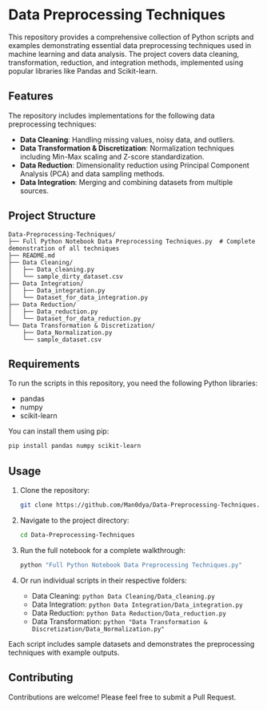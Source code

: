 # Data Preprocessing Techniques

This repository provides a comprehensive collection of Python scripts and examples demonstrating essential data preprocessing techniques used in machine learning and data analysis. The project covers data cleaning, transformation, reduction, and integration methods, implemented using popular libraries like Pandas and Scikit-learn.

## Features

The repository includes implementations for the following data preprocessing techniques:

- **Data Cleaning**: Handling missing values, noisy data, and outliers.
- **Data Transformation & Discretization**: Normalization techniques including Min-Max scaling and Z-score standardization.
- **Data Reduction**: Dimensionality reduction using Principal Component Analysis (PCA) and data sampling methods.
- **Data Integration**: Merging and combining datasets from multiple sources.

## Project Structure

```
Data-Preprocessing-Techniques/
├── Full Python Notebook Data Preprocessing Techniques.py  # Complete demonstration of all techniques
├── README.md
├── Data Cleaning/
│   ├── Data_cleaning.py
│   └── sample_dirty_dataset.csv
├── Data Integration/
│   ├── Data_integration.py
│   └── Dataset_for_data_integration.py
├── Data Reduction/
│   ├── Data_reduction.py
│   └── Dataset_for_data_reduction.py
└── Data Transformation & Discretization/
    ├── Data_Normalization.py
    └── sample_dataset.csv
```

## Requirements

To run the scripts in this repository, you need the following Python libraries:

- pandas
- numpy
- scikit-learn

You can install them using pip:

```bash
pip install pandas numpy scikit-learn
```

## Usage

1. Clone the repository:
   ```bash
   git clone https://github.com/Man0dya/Data-Preprocessing-Techniques.git
   ```

2. Navigate to the project directory:
   ```bash
   cd Data-Preprocessing-Techniques
   ```

3. Run the full notebook for a complete walkthrough:
   ```bash
   python "Full Python Notebook Data Preprocessing Techniques.py"
   ```

4. Or run individual scripts in their respective folders:
   - Data Cleaning: `python Data Cleaning/Data_cleaning.py`
   - Data Integration: `python Data Integration/Data_integration.py`
   - Data Reduction: `python Data Reduction/Data_reduction.py`
   - Data Transformation: `python "Data Transformation & Discretization/Data_Normalization.py"`

Each script includes sample datasets and demonstrates the preprocessing techniques with example outputs.

## Contributing

Contributions are welcome! Please feel free to submit a Pull Request.